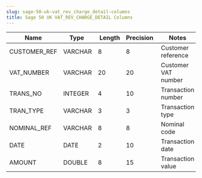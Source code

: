 ```yaml
---
slug: sage-50-uk-vat_rev_charge_detail-columns
title: Sage 50 UK VAT_REV_CHARGE_DETAIL Columns
---
```

| Name | Type  |  Length | Precision  |  Notes  | Example |
| --- | --- | --- | --- | --- | --- |
| CUSTOMER_REF | VARCHAR | 8 | 8 | Customer reference |  |
| VAT_NUMBER | VARCHAR | 20 | 20 | Customer VAT number |  |
| TRANS_NO | INTEGER | 4 | 10 | Transaction number |  |
| TRAN_TYPE | VARCHAR | 3 | 3 | Transaction type |  |
| NOMINAL_REF | VARCHAR | 8 | 8 | Nominal code |  |
| DATE | DATE | 2 | 10 | Transaction date |  |
| AMOUNT | DOUBLE | 8 | 15 | Transaction value |  |
